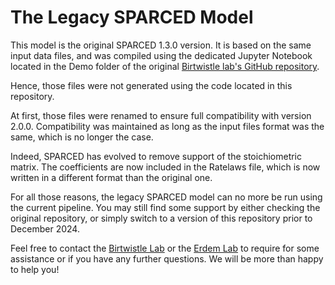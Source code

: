 # The Legacy SPARCED Model

This model is the original SPARCED 1.3.0 version. It is based on the same input
data files, and was compiled using the dedicated Jupyter Notebook located in
the Demo folder of the original
[Birtwistle lab's GitHub repository](https://github.com/birtwistlelab/SPARCED).

Hence, those files were not generated using the code located in this
repository.

At first, those files were renamed to ensure full compatibility with version
2.0.0. Compatibility was maintained as long as the input files format was
the same, which is no longer the case.

Indeed, SPARCED has evolved to remove support of the stoichiometric matrix.
The coefficients are now included in the Ratelaws file, which is now written
in a different format than the original one.

For all those reasons, the legacy SPARCED model can no more be run using the
current pipeline. You may still find some support by either checking the
original repository, or simply switch to a version of this repository prior to
December 2024.

Feel free to contact the
[Birtwistle Lab](https://www.birtwistlelab.com/contact) or the
[Erdem Lab](https://www.umu.se/en/research/groups/cemal-erdem-lab/) to require
for some assistance or if you have any further questions.
We will be more than happy to help you!

